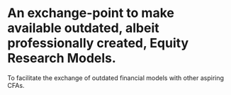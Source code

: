 # An exchange-point to make available outdated, albeit professionally created, Equity Research Models.

To facilitate the exchange of outdated financial models with other aspiring CFAs.

